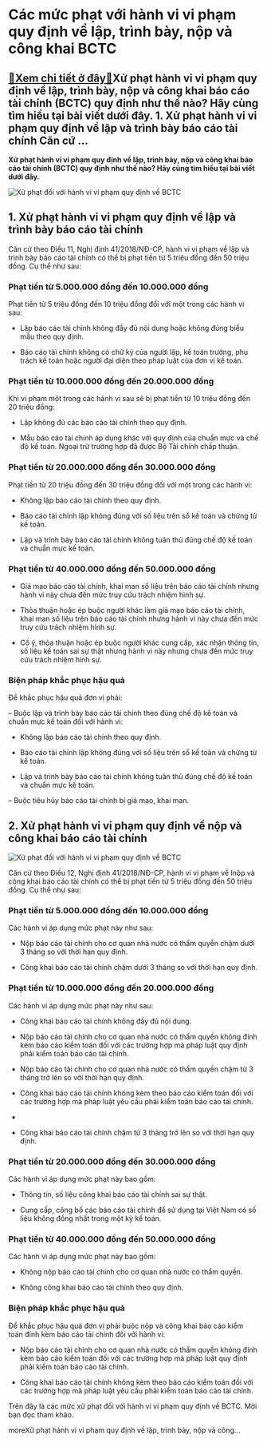 Các mức phạt với hành vi vi phạm quy định về lập, trình bày, nộp và công khai BCTC
==================================================================================

[:gift:Xem chi tiết ở đây:gift:](https://hddtvn.com/cac-muc-phat-voi-hanh-vi-vi-pham-quy-dinh-ve-lap-trinh-bay-nop-va-cong-khai-bctc/)Xử phạt hành vi vi phạm quy định về lập, trình bày, nộp và công khai báo cáo tài chính (BCTC) quy định như thế nào? Hãy cùng tìm hiểu tại bài viết dưới đây. 1. Xử phạt hành vi vi phạm quy định về lập và trình bày báo cáo tài chính Căn cứ …
-----------------------------------------------------------------------------------------------------------------------------------------------------------------------------------------------------------------------------------------------

**Xử phạt hành vi vi phạm quy định về lập, trình bày, nộp và công khai báo cáo tài chính (BCTC) quy định như thế nào? Hãy cùng tìm hiểu tại bài viết dưới đây.**


![Xử phạt đối với hành vi vi phạm quy định về BCTC](https://hddtvn.com/wp-content/uploads/2021/01/pQRMguj.jpg "Xử phạt đối với hành vi vi phạm quy định về BCTC")


**1. Xử phạt hành vi vi phạm quy định về lập và trình bày báo cáo tài chính**
-----------------------------------------------------------------------------


Căn cứ theo Điều 11, Nghị định 41/2018/NĐ-CP, hành vi vi phạm về lập và trình bày báo cáo tài chính có thể bị phạt tiền từ 5 triệu đồng đến 50 triệu đồng. Cụ thể như sau:


### Phạt tiền từ 5.000.000 đồng đến 10.000.000 đồng


Phạt tiền từ 5 triệu đồng đến 10 triệu đồng đối với một trong các hành vi sau:




* Lập báo cáo tài chính không đầy đủ nội dung hoặc không đúng biểu mẫu theo quy định.

* Báo cáo tài chính không có chữ ký của người lập, kế toán trưởng, phụ trách kế toán hoặc người đại diện theo pháp luật của đơn vị kế toán.



### Phạt tiền từ 10.000.000 đồng đến 20.000.000 đồng


Khi vi phạm một trong các hành vi sau sẽ bị phạt tiền từ 10 triệu đồng đến 20 triệu đồng:




* Lập không đủ các báo cáo tài chính theo quy định.

* Mẫu báo cáo tài chính áp dụng khác với quy định của chuẩn mực và chế độ kế toán. Ngoại trừ trường hợp đã được Bộ Tài chính chấp thuận.



### Phạt tiền từ 20.000.000 đồng đến 30.000.000 đồng


Phạt tiền từ 20 triệu đồng đến 30 triệu đồng đối với một trong các hành vi:




* Không lập báo cáo tài chính theo quy định.

* Báo cáo tài chính lập không đúng với số liệu trên sổ kế toán và chứng từ kế toán.

* Lập và trình bày báo cáo tài chính không tuân thủ đúng chế độ kế toán và chuẩn mực kế toán.



### Phạt tiền từ 40.000.000 đồng đến 50.000.000 đồng




* Giả mạo báo cáo tài chính, khai man số liệu trên báo cáo tài chính nhưng hành vi này chưa đến mức truy cứu trách nhiệm hình sự.

* Thỏa thuận hoặc ép buộc người khác làm giả mạo báo cáo tài chính, khai man số liệu trên báo cáo tài chính nhưng hành vi này chưa đến mức truy cứu trách nhiệm hình sự.

* Cố ý, thỏa thuận hoặc ép buộc người khác cung cấp, xác nhận thông tin, số liệu kế toán sai sự thật nhưng hành vi này nhưng chưa đến mức truy cứu trách nhiệm hình sự.



### Biện pháp khắc phục hậu quả


Để khắc phục hậu quả đơn vị phải:


– Buộc lập và trình bày báo cáo tài chính theo đúng chế độ kế toán và chuẩn mực kế toán đối với hành vi:




* Không lập báo cáo tài chính theo quy định.

* Báo cáo tài chính lập không đúng với số liệu trên sổ kế toán và chứng từ kế toán.

* Lập và trình bày báo cáo tài chính không tuân thủ đúng chế độ kế toán và chuẩn mực kế toán.



– Buộc tiêu hủy báo cáo tài chính bị giả mạo, khai man.


**2. Xử phạt hành vi vi phạm quy định về nộp và công khai báo cáo tài chính**
-----------------------------------------------------------------------------


![Xử phạt đối với hành vi vi phạm quy định về BCTC](https://hddtvn.com/wp-content/uploads/2021/01/koxBFgh.jpg "Xử phạt đối với hành vi vi phạm quy định về BCTC")


Căn cứ theo Điều 12, Nghị định 41/2018/NĐ-CP, hành vi vi phạm về lnộp và công khai báo cáo tài chính có thể bị phạt tiền từ 5 triệu đồng đến 50 triệu đồng. Cụ thể như sau:


### Phạt tiền từ 5.000.000 đồng đến 10.000.000 đồng


Các hành vi áp dụng mức phạt này như sau:




* Nộp báo cáo tài chính cho cơ quan nhà nước có thẩm quyền chậm dưới 3 tháng so với thời hạn quy định.

* Công khai báo cáo tài chính chậm dưới 3 tháng so với thời hạn quy định.



### Phạt tiền từ 10.000.000 đồng đến 20.000.000 đồng


Các hành vi áp dụng mức phạt này như sau:




* Công khai báo cáo tài chính không đầy đủ nội dung.

* Nộp báo cáo tài chính cho cơ quan nhà nước có thẩm quyền không đính kèm báo cáo kiểm toán đối với các trường hợp mà pháp luật quy định phải kiểm toán báo cáo tài chính.

* Nộp báo cáo tài chính cho cơ quan nhà nước có thẩm quyền chậm từ 3 tháng trở lên so với thời hạn quy định.

* Công khai báo cáo tài chính không kèm theo báo cáo kiểm toán đối với các trường hợp mà pháp luật yêu cầu phải kiểm toán báo cáo tài chính.

* 

* Công khai báo cáo tài chính chậm từ 3 tháng trở lên so với thời hạn quy định.



### Phạt tiền từ 20.000.000 đồng đến 30.000.000 đồng


Các hành vi áp dụng mức phạt này bao gồm:




* Thông tin, số liệu công khai báo cáo tài chính sai sự thật.

* Cung cấp, công bố các báo cáo tài chính để sử dụng tại Việt Nam có số liệu không đồng nhất trong một kỳ kế toán.



### Phạt tiền từ 40.000.000 đồng đến 50.000.000 đồng


Các hành vi áp dụng mức phạt này bao gồm:




* Không nộp báo cáo tài chính cho cơ quan nhà nước có thẩm quyền.

* Không công khai báo cáo tài chính theo quy định.



### Biện pháp khắc phục hậu quả


Để khắc phục hậu quả đơn vị phải buộc nộp và công khai báo cáo kiểm toán đính kèm báo cáo tài chính đối với hành vi:




* Nộp báo cáo tài chính cho cơ quan nhà nước có thẩm quyền không đính kèm báo cáo kiểm toán đối với các trường hợp mà pháp luật quy định phải kiểm toán báo cáo tài chính.

* Công khai báo cáo tài chính không kèm theo báo cáo kiểm toán đối với các trường hợp mà pháp luật yêu cầu phải kiểm toán báo cáo tài chính.



Trên đây là các mức xử phạt đối với hành vi vi phạm quy định về BCTC. Mời bạn đọc tham khảo.


moreXử phạt hành vi vi phạm quy định về lập, trình bày, nộp và công…

